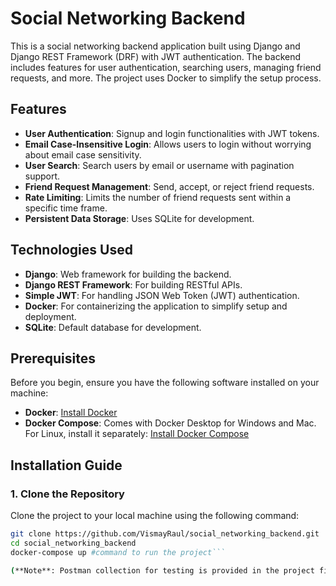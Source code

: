 # Social Networking Backend

This is a social networking backend application built using Django and Django REST Framework (DRF) with JWT authentication. The backend includes features for user authentication, searching users, managing friend requests, and more. The project uses Docker to simplify the setup process.

## Features

- **User Authentication**: Signup and login functionalities with JWT tokens.
- **Email Case-Insensitive Login**: Allows users to login without worrying about email case sensitivity.
- **User Search**: Search users by email or username with pagination support.
- **Friend Request Management**: Send, accept, or reject friend requests.
- **Rate Limiting**: Limits the number of friend requests sent within a specific time frame.
- **Persistent Data Storage**: Uses SQLite for development.

## Technologies Used

- **Django**: Web framework for building the backend.
- **Django REST Framework**: For building RESTful APIs.
- **Simple JWT**: For handling JSON Web Token (JWT) authentication.
- **Docker**: For containerizing the application to simplify setup and deployment.
- **SQLite**: Default database for development.

## Prerequisites

Before you begin, ensure you have the following software installed on your machine:

- **Docker**: [Install Docker](https://docs.docker.com/get-docker/)
- **Docker Compose**: Comes with Docker Desktop for Windows and Mac. For Linux, install it separately: [Install Docker Compose](https://docs.docker.com/compose/install/)

## Installation Guide

### 1. Clone the Repository

Clone the project to your local machine using the following command:

```bash
git clone https://github.com/VismayRaul/social_networking_backend.git
cd social_networking_backend
docker-compose up #command to run the project```

(**Note**: Postman collection for testing is provided in the project file itself.)
